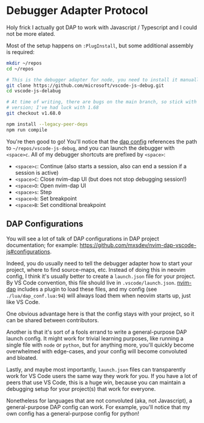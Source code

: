 # Debugger Adapter Protocol

Holy frick I actually got DAP to work with Javascript / Typescript and I could
not be more elated.

Most of the setup happens on `:PlugInstall`, but some additional assembly is
required:

```bash
mkdir ~/repos
cd ~/repos

# This is the debugger adapter for node, you need to install it manually
git clone https://github.com/microsoft/vscode-js-debug.git
cd vscode-js-delabug

# At time of writing, there are bugs on the main branch, so stick with a stable
# version; I've had luck with 1.68
git checkout v1.68.0

npm install --legacy-peer-deps
npm run compile
```

You're then good to go! You'll notice that the [dap config](./lua/dap_conf.lua)
references the path to `~/repos/vscode-js-debug`, and you can launch the
debugger with `<space>c`. All of my debugger shortcuts are prefixed by
`<space>`:

- `<space>c`: Continue (also starts a session, also can end a session if a
  session is active)
- `<space>C`: Close nvim-dap UI (but does not stop debugging session!)
- `<space>O`: Open nvim-dap UI
- `<space>s`: Step
- `<space>b`: Set breakpoint
- `<space>B`: Set conditional breakpoint

## DAP Configurations

You will see a lot of talk of DAP configurations in DAP project documentation;
for example: https://github.com/mxsdev/nvim-dap-vscode-js#configurations.

Indeed, you do usually need to tell the debugger adapter how to start your
project, where to find source-maps, etc. Instead of doing this in neovim
config, I think it's usually better to create a `launch.json` file for your
project. By VS Code convention, this file should live in `.vscode/launch.json`.
[nvim-dap](https://github.com/mfussenegger/nvim-dap) includes a plugin to load
these files, and my config (see `./lua/dap_conf.lua:94`) will always load them
when neovim starts up, just like VS Code.

One obvious advantage here is that the config stays with your project, so it
can be shared between contributors.

Another is that it's sort of a fools errand to write a general-purpose DAP
launch config. It might work for trivial learning purposes, like running a
single file with `node` or `python`, but for anything more, you'll quickly
become overwhelmed with edge-cases, and your config will become convoluted and
bloated.

Lastly, and maybe most importantly, `launch.json` files can transparently work
for VS Code users the same way they work for you. If you have a lot of peers
that use VS Code, this is a huge win, because you can maintain a debugging
setup for your project(s) that work for everyone.

Nonetheless for languages that are not convoluted (aka, not Javascript), a
general-purpose DAP config can work. For example, you'll notice that my own
config has a general-purpose config for python!
